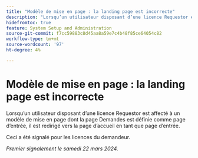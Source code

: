 ```yaml
---
title: "Modèle de mise en page : la landing page est incorrecte"
description: "Lorsqu’un utilisateur disposant d’une licence Requestor est affecté à un modèle de mise en page dont la page Demandes est définie comme page d’entrée, il est redirigé vers la page d’accueil en tant que page d’entrée."
hidefromtoc: true
feature: System Setup and Administration
source-git-commit: f7cc59883c8d45aa8a59e7c4b48f85ce64054c82
workflow-type: tm+mt
source-wordcount: '97'
ht-degree: 4%

---
```



# Modèle de mise en page : la landing page est incorrecte

Lorsqu’un utilisateur disposant d’une licence Requestor est affecté à un modèle de mise en page dont la page Demandes est définie comme page d’entrée, il est redirigé vers la page d’accueil en tant que page d’entrée.

Ceci a été signalé pour les licences du demandeur.

_Premier signalement le samedi 22 mars 2024._
